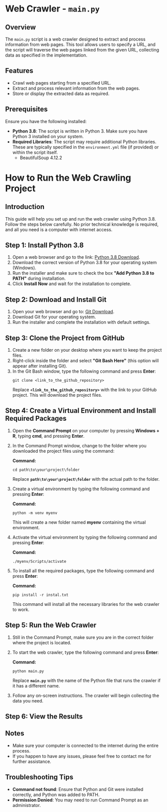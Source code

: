 
# Web Crawler - `main.py`

## Overview

The `main.py` script is a web crawler designed to extract and process information from web pages. This tool allows users to specify a URL, and the script will traverse the web pages linked from the given URL, collecting data as specified in the implementation.

## Features

- Crawl web pages starting from a specified URL.
- Extract and process relevant information from the web pages.
- Store or display the extracted data as required.

## Prerequisites

Ensure you have the following installed:

- **Python 3.8**: The script is written in Python 3. Make sure you have Python 3 installed on your system.
- **Required Libraries**: The script may require additional Python libraries. These are typically specified in the `environment.yml` file (if provided) or within the script itself.
  - BeautifulSoup 4.12.2

# How to Run the Web Crawling Project

## Introduction
This guide will help you set up and run the web crawler using Python 3.8. Follow the steps below carefully. No prior technical knowledge is required, and all you need is a computer with internet access.

## Step 1: Install Python 3.8
1. Open a web browser and go to the link: [Python 3.8 Download](https://www.python.org/downloads/release/python-380/).
2. Download the correct version of Python 3.8 for your operating system (Windows).
3. Run the installer and make sure to check the box **"Add Python 3.8 to PATH"** during installation.
4. Click **Install Now** and wait for the installation to complete.

## Step 2: Download and Install Git
1. Open your web browser and go to: [Git Download](https://git-scm.com/downloads).
2. Download Git for your operating system.
3. Run the installer and complete the installation with default settings.

## Step 3: Clone the Project from GitHub
1. Create a new folder on your desktop where you want to keep the project files.
2. Right-click inside the folder and select **"Git Bash Here"** (this option will appear after installing Git).
3. In the Git Bash window, type the following command and press **Enter**:
   ```
   git clone <link_to_the_github_repository>
   ```
   Replace **`<link_to_the_github_repository>`** with the link to your GitHub project. This will download the project files.

## Step 4: Create a Virtual Environment and Install Required Packages
1. Open the **Command Prompt** on your computer by pressing **Windows + R**, typing **cmd**, and pressing **Enter**.
2. In the Command Prompt window, change to the folder where you downloaded the project files using the command:

   **Command:**
   ```
   cd path\to\your\project\folder
   ```
   Replace **`path\to\your\project\folder`** with the actual path to the folder.
3. Create a virtual environment by typing the following command and pressing **Enter**:

   **Command:**
   ```
   python -m venv myenv
   ```
   This will create a new folder named **myenv** containing the virtual environment.
4. Activate the virtual environment by typing the following command and pressing **Enter**:

   **Command:**
   ```
   ./myenv/Scripts/activate
   ```
5. To install all the required packages, type the following command and press **Enter**:

   **Command:**
   ```
   pip install -r instal.txt
   ```
   This command will install all the necessary libraries for the web crawler to work.

## Step 5: Run the Web Crawler
1. Still in the Command Prompt, make sure you are in the correct folder where the project is located.
2. To start the web crawler, type the following command and press **Enter**:

   **Command:**
   ```
   python main.py
   ```
   Replace **`main.py`** with the name of the Python file that runs the crawler if it has a different name.
3. Follow any on-screen instructions. The crawler will begin collecting the data you need.

## Step 6: View the Results

## Notes
- Make sure your computer is connected to the internet during the entire process.
- If you happen to have any issues, please feel free to contact me for further assistance.

## Troubleshooting Tips
- **Command not found**: Ensure that Python and Git were installed correctly, and Python was added to PATH.
- **Permission Denied**: You may need to run Command Prompt as an administrator.
